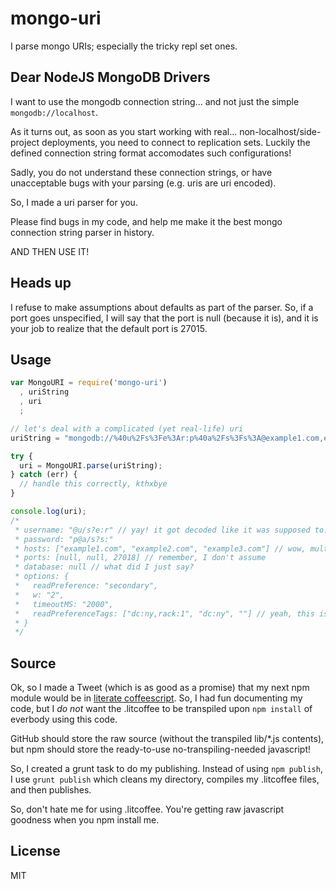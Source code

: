 mongo-uri
=========

I parse mongo URIs; especially the tricky repl set ones.

Dear NodeJS MongoDB Drivers
---------------------------

I want to use the mongodb connection string... and not just the simple `mongodb://localhost`.

As it turns out, as soon as you start working with real... non-localhost/side-project
deployments, you need to connect to replication sets. Luckily the defined connection
string format accomodates such configurations!

Sadly, you do not understand these connection strings, or have unacceptable bugs with
your parsing (e.g. uris are uri encoded).

So, I made a uri parser for you.

Please find bugs in my code, and help me make it the best mongo connection string
parser in history.

AND THEN USE IT!

Heads up
--------

I refuse to make assumptions about defaults as part of the parser. So, if a port
goes unspecified, I will say that the port is null (because it is), and it is
your job to realize that the default port is 27015.

Usage
-----

```javascript
var MongoURI = require('mongo-uri')
  , uriString
  , uri
  ;

// let's deal with a complicated (yet real-life) uri
uriString = "mongodb://%40u%2Fs%3Fe%3Ar:p%40a%2Fs%3Fs%3A@example1.com,example2.com,example3.com:27018/?readPreference=secondary&w=2&wtimeoutMS=2000&readPreferenceTags=dc:ny,rack:1&readPreferenceTags=dc:ny&readPreferenceTags=";

try {
  uri = MongoURI.parse(uriString);
} catch (err) {
  // handle this correctly, kthxbye
}

console.log(uri);
/*
 * username: "@u/s?e:r" // yay! it got decoded like it was supposed to!
 * password: "p@a/s?s:"
 * hosts: ["example1.com", "example2.com", "example3.com"] // wow, multiple hosts!
 * ports: [null, null, 27018] // remember, I don't assume
 * database: null // what did I just say?
 * options: {
 *   readPreference: "secondary",
 *   w: "2",
 *   timeoutMS: "2000",
 *   readPreferenceTags: ["dc:ny,rack:1", "dc:ny", ""] // yeah, this is correct
 * }
 */
```

Source
------

Ok, so I made a Tweet (which is as good as a promise) that my next npm module would
be in [literate coffeescript](http://ashkenas.com/literate-coffeescript/). So,
I had fun documenting my code, but I *do not* want the .litcoffee to be transpiled
upon `npm install` of everbody using this code.

GitHub should store the raw source (without the transpiled lib/*.js contents), but
npm should store the ready-to-use no-transpiling-needed javascript!

So, I created a grunt task to do my publishing. Instead of using `npm publish`, I
use `grunt publish` which cleans my directory, compiles my .litcoffee files, and
then publishes.

So, don't hate me for using .litcoffee. You're getting raw javascript goodness
when you npm install me.

License
-------

MIT